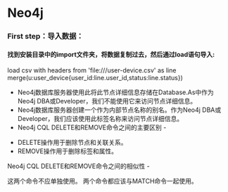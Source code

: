 # Neo4j
### First step：导入数据：
#### 找到安装目录中的import文件夹，将数据复制过去，然后通过load语句导入:
load csv with headers from 'file:///user-device.csv' as line 
merge(u:user_device{user_id:line.user_id,status:line.status})
>
 * Neo4j数据库服务器使用此<node-name>将此节点详细信息存储在Database.As中作为Neo4j DBA或Developer，我们不能使用它来访问节点详细信息。
 * Neo4j数据库服务器创建一个<label-name>作为内部节点名称的别名。作为Neo4j DBA或Developer，我们应该使用此标签名称来访问节点详细信息。
 * Neo4j CQL DELETE和REMOVE命令之间的主要区别 - 
>>
 * DELETE操作用于删除节点和关联关系。
 * REMOVE操作用于删除标签和属性。
>> 
 Neo4j CQL DELETE和REMOVE命令之间的相似性 - 

这两个命令不应单独使用。
两个命令都应该与MATCH命令一起使用。

